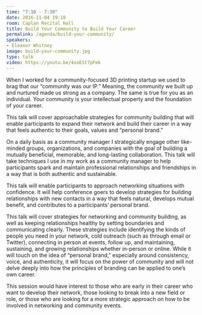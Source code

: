 ```yaml
---
time: "7:10 - 7:30"
date: 2016-11-04 19:10
room: Caplan Recital Hall
title: Build Your Community to Build Your Career
permalink: /agenda/build-your-community/
speakers:
- Eleanor Whitney
image: build-your-community.jpg
type: talk
video: https://youtu.be/4xoESt7pFmk
---
```


When I worked for a community-focused 3D printing startup we used to brag that our “community was our IP.” Meaning, the community we built up and nurtured made us strong as a company. The same is true for you as an individual. Your community is your intellectual property and the foundation of your career.

This talk will cover approachable strategies for community building that will enable participants to expand their network and build their career in a way that feels authentic to their goals, values and “personal brand.”

On a daily basis as a community manager I strategically engage other like-minded groups, organizations, and companies with the goal of building a mutually beneficial, memorable, and long-lasting collaboration. This talk will take techniques I use in my work as a community manager to help participants spark and maintain professional relationships and friendships in a way that is both authentic and sustainable.

This talk will enable participants to approach networking situations with confidence. It will help conference goers to develop strategies for building relationships with new contacts in a way that feels natural, develops mutual benefit, and contributes to a participants’ personal brand.

This talk will cover strategies for networking and community building, as well as keeping relationships healthy by setting boundaries and communicating clearly. These strategies include identifying the kinds of people you need in your network, cold outreach (such as through email or Twitter), connecting in person at events, follow up, and maintaining, sustaining, and growing relationships whether in-person or online. While it will touch on the idea of “personal brand,” especially around consistency, voice, and authenticity, it will focus on the power of community and will not delve deeply into how the principles of branding can be applied to one’s own career.

This session would have interest to those who are early in their career who want to develop their network, those looking to break into a new field or role, or those who are looking for a more strategic approach on how to be involved in networking and community events.
